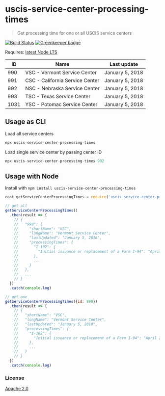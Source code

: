# uscis-service-center-processing-times

> Get processing time for one or all USCIS service centers

[![Build Status](https://travis-ci.org/gr2m/uscis-service-center-processing-times.svg?branch=master)](https://travis-ci.org/gr2m/uscis-service-center-processing-times)
[![Greenkeeper badge](https://badges.greenkeeper.io/gr2m/uscis-service-center-processing-times.svg)](https://greenkeeper.io/)

Requires: [latest Node LTS](https://nodejs.org/en/)

| ID   | Name                            | Last update     |
|------|---------------------------------| --------------- |
| 990  | VSC - Vermont Service Center    | January 5, 2018 |
| 991  | CSC - California Service Center | January 5, 2018 |
| 992  | NSC - Nebraska Service Center   | January 5, 2018 |
| 993  | TSC - Texas Service Center      | January 5, 2018 |
| 1031 | YSC - Potomac Service Center    | January 5, 2018 |

## Usage as CLI

Load all service centers

```js
npx uscis-service-center-processing-times
```

Load single service center by passing center ID

```js
npx uscis-service-center-processing-times 992
```

## Usage with Node

Install with `npm install uscis-service-center-processing-times`

```js
cost getServiceCenterProcessingTimes = require('uscis-service-center-processing-times')

// get all
getServiceCenterProcessingTimes()
  .then(result => {
    // {
    //   "990": {
    //     "shortName": "VSC",
    //     "longName": "Vermont Service Center",
    //     "lastUpdated": "January 5, 2018",
    //     "processingTimes": {
    //       "I-102": {
    //         "Initial issuance or replacement of a Form I-94": "April 24, 2017"
    //       },
    //       ...
    //     }
    //   },
    //   ...
    // }
  })
  .catch(console.log)

// get one
getServiceCenterProcessingTimes({id: 990})
  .then(result => {
    // {
    //   "shortName": "VSC",
    //   "longName": "Vermont Service Center",
    //   "lastUpdated": "January 5, 2018",
    //   "processingTimes": {
    //     "I-102": {
    //       "Initial issuance or replacement of a Form I-94": "April 24, 2017"
    //     },
    //     ...
    //   }
    // }
  })
  .catch(console.log)
```

### License

[Apache 2.0](LICENSE.md)
